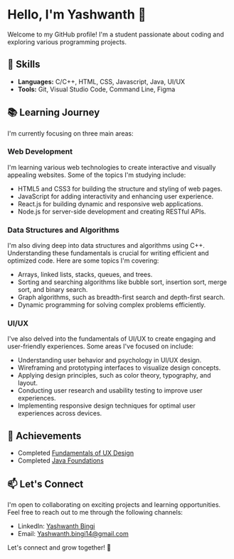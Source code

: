 # Hello, I'm Yashwanth 👋

Welcome to my GitHub profile! I'm a student passionate about coding and exploring various programming projects.

## 🌱 Skills

- **Languages:** C/C++, HTML, CSS, Javascript, Java, UI/UX
- **Tools:** Git, Visual Studio Code, Command Line, Figma

## 📚 Learning Journey

I'm currently focusing on three main areas:

### Web Development

I'm learning various web technologies to create interactive and visually appealing websites. Some of the topics I'm studying include:

- HTML5 and CSS3 for building the structure and styling of web pages.
- JavaScript for adding interactivity and enhancing user experience.
- React.js for building dynamic and responsive web applications.
- Node.js for server-side development and creating RESTful APIs.

### Data Structures and Algorithms

I'm also diving deep into data structures and algorithms using C++. Understanding these fundamentals is crucial for writing efficient and optimized code. Here are some topics I'm covering:

- Arrays, linked lists, stacks, queues, and trees.
- Sorting and searching algorithms like bubble sort, insertion sort, merge sort, and binary search.
- Graph algorithms, such as breadth-first search and depth-first search.
- Dynamic programming for solving complex problems efficiently.

### UI/UX
 I've also delved into the fundamentals of UI/UX to create engaging and user-friendly experiences. Some areas I've focused on include:

- Understanding user behavior and psychology in UI/UX design.
- Wireframing and prototyping interfaces to visualize design concepts.
- Applying design principles, such as color theory, typography, and layout.
- Conducting user research and usability testing to improve user experiences.
- Implementing responsive design techniques for optimal user experiences across devices.

## 🌟 Achievements

- Completed [Fundamentals of UX Design](https://drive.google.com/file/d/10n3QFVkzEmEGQIiN4v8u33pMOY3ewgUX/view)
- Completed [Java Foundations](https://drive.google.com/file/d/13LsCMCshh2JMjqOlOZbD3GRYDlw3tajE/view)

## 📫 Let's Connect

I'm open to collaborating on exciting projects and learning opportunities. Feel free to reach out to me through the following channels:

- LinkedIn: [Yashwanth Bingi](https://www.linkedin.com/in/neveryash/)
- Email: [Yashwanth.bingi14@gmail.com](mailto:yashwanth.bingi14@gmail.com)

Let's connect and grow together! 🚀
